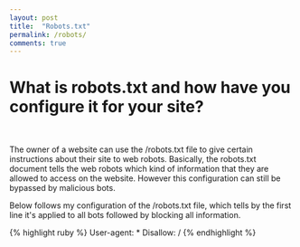 ```yaml
---
layout: post
title:  "Robots.txt"
permalink: /robots/
comments: true
---
```

# What is robots.txt and how have you configure it for your site?
<br>

The owner of a website can use the /robots.txt file to give certain instructions about their site to web robots. Basically, the robots.txt document tells the web robots which kind of information that they are allowed to access on the website. However this configuration can still be bypassed by malicious bots.

Below follows my configuration of the /robots.txt file, which tells by the first line it's applied to all bots followed by blocking all information.

{% highlight ruby %}
User-agent: *
Disallow: /
{% endhighlight %}


